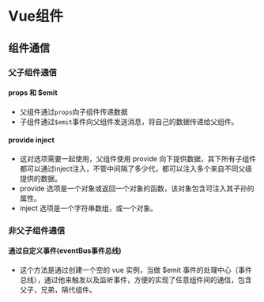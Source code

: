 # Vue组件

## 组件通信

### 父子组件通信
#### props 和 $emit
- 父组件通过`props`向子组件传递数据
- 子组件通过`$emit`事件向父组件发送消息，将自己的数据传递给父组件。
#### provide inject
- 这对选项需要一起使用，父组件使用 provide 向下提供数据，其下所有子组件都可以通过inject注入，不管中间隔了多少代，都可以注入多个来自不同父级提供的数据。
- provide 选项是一个对象或返回一个对象的函数，该对象包含可注入其子孙的属性。
- inject 选项是一个字符串数组，或一个对象。
### 非父子组件通信
#### 通过自定义事件(eventBus事件总线)
- 这个方法是通过创建一个空的 vue 实例，当做 $emit 事件的处理中心（事件总线），通过他来触发以及监听事件，方便的实现了任意组件间的通信，包含父子，兄弟，隔代组件。

